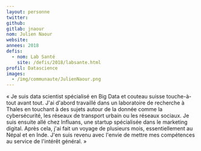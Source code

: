 ```yaml
---
layout: personne
twitter:
github:
gitlab: jnaour
nom: Julien Naour
website:
annees: 2018
defis:
  - nom: Lab Santé
    site: /defis/2018/labsante.html
profil: Datascience
images:
  - /img/communaute/JulienNaour.png
---
```


« Je suis data scientist spécialisé en Big Data et couteau suisse
touche-à-tout avant tout. J'ai d'abord travaillé dans un laboratoire
de recherche à Thales en touchant à des sujets autour de la donnée
comme la cybersécurité, les réseaux de transport urbain ou les réseaux
sociaux. Je suis ensuite allé chez Influans, une startup spécialisée
dans le marketing digital. Après cela, j'ai fait un voyage de
plusieurs mois, essentiellement au Népal et en Inde. J'en suis revenu
avec l'envie de mettre mes compétences au service de l'intérêt
général. »
